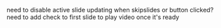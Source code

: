 need to disable active slide updating when skipslides or button clicked?
need to add check to first slide to play video once it's ready